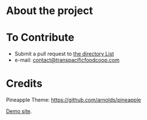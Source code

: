 # About the project

# To Contribute
- Submit a pull request to [the directory List](https://github.com/transpacific-food-coop/transpacific-food-coop.github.io/blob/master/directory-list.md)
- e-mail: contact@transpacificfoodcoop.com

# Credits 
Pineapple Theme: https://github.com/arnolds/pineapple

[Demo site](https://arnolds.io/pineapple/).

